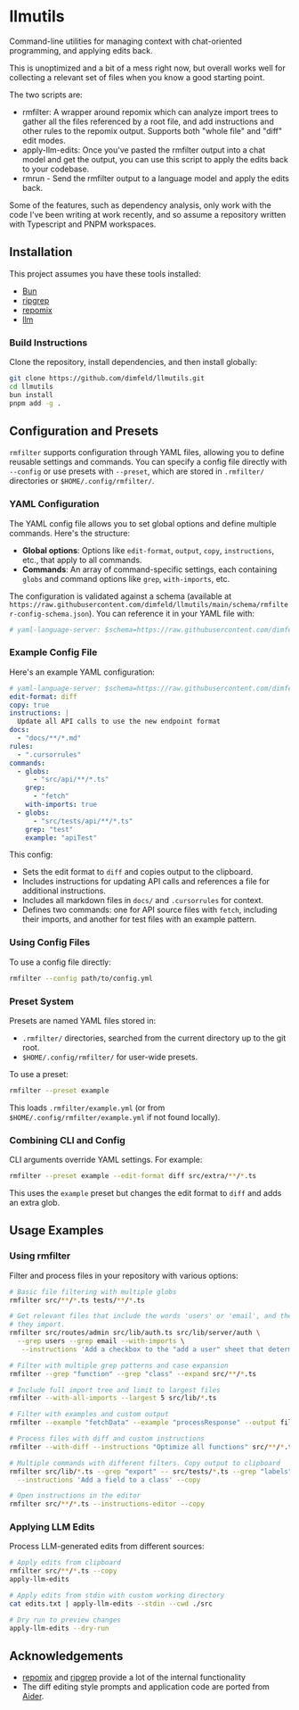 # llmutils

Command-line utilities for managing context with chat-oriented programming, and applying edits back.

This is unoptimized and a bit of a mess right now, but overall works well for collecting a relevant set of files when
you know a good starting point.

The two scripts are:

- rmfilter: A wrapper around repomix which can analyze import trees to gather all the files referenced by a root file, and add instructions and other rules to the repomix output. Supports both "whole file" and "diff" edit modes.
- apply-llm-edits: Once you've pasted the rmfilter output into a chat model and get the output, you can use this script to apply the edits back to your codebase.
- rmrun - Send the rmfilter output to a language model and apply the edits back.

Some of the features, such as dependency analysis, only work with the code I've been writing at work recently, and so
assume a repository written with Typescript and PNPM workspaces.

## Installation

This project assumes you have these tools installed:

- [Bun](https://bun.sh/)
- [ripgrep](https://github.com/BurntSushi/ripgrep)
- [repomix](https://github.com/yamadashy/repomix)
- [llm](https://llm.datasette.io/en/stable/index.html)

### Build Instructions

Clone the repository, install dependencies, and then install globally:

```bash
git clone https://github.com/dimfeld/llmutils.git
cd llmutils
bun install
pnpm add -g .
```

## Configuration and Presets

`rmfilter` supports configuration through YAML files, allowing you to define reusable settings and commands. You can specify a config file directly with `--config` or use presets with `--preset`, which are stored in `.rmfilter/` directories or `$HOME/.config/rmfilter/`.

### YAML Configuration

The YAML config file allows you to set global options and define multiple commands. Here's the structure:

- **Global options**: Options like `edit-format`, `output`, `copy`, `instructions`, etc., that apply to all commands.
- **Commands**: An array of command-specific settings, each containing `globs` and command options like `grep`, `with-imports`, etc.

The configuration is validated against a schema (available at `https://raw.githubusercontent.com/dimfeld/llmutils/main/schema/rmfilter-config-schema.json`). You can reference it in your YAML file with:

```yaml
# yaml-language-server: $schema=https://raw.githubusercontent.com/dimfeld/llmutils/main/schema/rmfilter-config-schema.json
```

### Example Config File

Here's an example YAML configuration:

```yaml
# yaml-language-server: $schema=https://raw.githubusercontent.com/dimfeld/llmutils/main/schema/rmfilter-config-schema.json
edit-format: diff
copy: true
instructions: |
  Update all API calls to use the new endpoint format
docs:
  - "docs/**/*.md"
rules:
  - ".cursorrules"
commands:
  - globs:
      - "src/api/**/*.ts"
    grep:
      - "fetch"
    with-imports: true
  - globs:
      - "src/tests/api/**/*.ts"
    grep: "test"
    example: "apiTest"
```

This config:
- Sets the edit format to `diff` and copies output to the clipboard.
- Includes instructions for updating API calls and references a file for additional instructions.
- Includes all markdown files in `docs/` and `.cursorrules` for context.
- Defines two commands: one for API source files with `fetch`, including their imports, and another for test files with an example pattern.

### Using Config Files

To use a config file directly:

```bash
rmfilter --config path/to/config.yml
```

### Preset System

Presets are named YAML files stored in:
- `.rmfilter/` directories, searched from the current directory up to the git root.
- `$HOME/.config/rmfilter/` for user-wide presets.

To use a preset:

```bash
rmfilter --preset example
```

This loads `.rmfilter/example.yml` (or from `$HOME/.config/rmfilter/example.yml` if not found locally).

### Combining CLI and Config

CLI arguments override YAML settings. For example:

```bash
rmfilter --preset example --edit-format diff src/extra/**/*.ts
```

This uses the `example` preset but changes the edit format to `diff` and adds an extra glob.

## Usage Examples

### Using rmfilter

Filter and process files in your repository with various options:

```bash
# Basic file filtering with multiple globs
rmfilter src/**/*.ts tests/**/*.ts

# Get relevant files that include the words 'users' or 'email', and the files
# they import.
rmfilter src/routes/admin src/lib/auth.ts src/lib/server/auth \
  --grep users --grep email --with-imports \
   --instructions 'Add a checkbox to the "add a user" sheet that determines whetther or not a verification email is sent. Set verified=true and skip sendign the email when the checkbox is not set. It shouldbe set by default' --copy

# Filter with multiple grep patterns and case expansion
rmfilter --grep "function" --grep "class" --expand src/**/*.ts

# Include full import tree and limit to largest files
rmfilter --with-all-imports --largest 5 src/lib/*.ts

# Filter with examples and custom output
rmfilter --example "fetchData" --example "processResponse" --output filtered.txt src/**/*.ts

# Process files with diff and custom instructions
rmfilter --with-diff --instructions "Optimize all functions" src/**/*.ts

# Multiple commands with different filters. Copy output to clipboard
rmfilter src/lib/*.ts --grep "export" -- src/tests/*.ts --grep "labels" \
  --instructions 'Add a field to a class' --copy

# Open instructions in the editor
rmfilter src/**/*.ts --instructions-editor --copy
```

### Applying LLM Edits

Process LLM-generated edits from different sources:

```bash
# Apply edits from clipboard
rmfilter src/**/*.ts --copy
apply-llm-edits

# Apply edits from stdin with custom working directory
cat edits.txt | apply-llm-edits --stdin --cwd ./src

# Dry run to preview changes
apply-llm-edits --dry-run
```

## Acknowledgements

- [repomix](https://github.com/yamadashy/repomix) and [ripgrep](https://github.com/BurntSushi/ripgrep) provide a lot of the internal functionality
- The diff editing style prompts and application code are ported from [Aider](https://github.dev/Aider-AI/aider).
